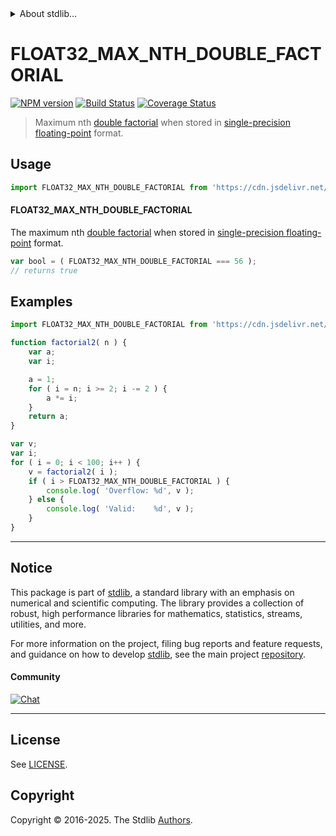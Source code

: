 <!--

@license Apache-2.0

Copyright (c) 2025 The Stdlib Authors.

Licensed under the Apache License, Version 2.0 (the "License");
you may not use this file except in compliance with the License.
You may obtain a copy of the License at

   http://www.apache.org/licenses/LICENSE-2.0

Unless required by applicable law or agreed to in writing, software
distributed under the License is distributed on an "AS IS" BASIS,
WITHOUT WARRANTIES OR CONDITIONS OF ANY KIND, either express or implied.
See the License for the specific language governing permissions and
limitations under the License.

-->


<details>
  <summary>
    About stdlib...
  </summary>
  <p>We believe in a future in which the web is a preferred environment for numerical computation. To help realize this future, we've built stdlib. stdlib is a standard library, with an emphasis on numerical and scientific computation, written in JavaScript (and C) for execution in browsers and in Node.js.</p>
  <p>The library is fully decomposable, being architected in such a way that you can swap out and mix and match APIs and functionality to cater to your exact preferences and use cases.</p>
  <p>When you use stdlib, you can be absolutely certain that you are using the most thorough, rigorous, well-written, studied, documented, tested, measured, and high-quality code out there.</p>
  <p>To join us in bringing numerical computing to the web, get started by checking us out on <a href="https://github.com/stdlib-js/stdlib">GitHub</a>, and please consider <a href="https://opencollective.com/stdlib">financially supporting stdlib</a>. We greatly appreciate your continued support!</p>
</details>

# FLOAT32_MAX_NTH_DOUBLE_FACTORIAL

[![NPM version][npm-image]][npm-url] [![Build Status][test-image]][test-url] [![Coverage Status][coverage-image]][coverage-url] <!-- [![dependencies][dependencies-image]][dependencies-url] -->

> Maximum nth [double factorial][double-factorial] when stored in [single-precision floating-point][ieee754] format.



<section class="usage">

## Usage

<!-- eslint-disable id-length -->

```javascript
import FLOAT32_MAX_NTH_DOUBLE_FACTORIAL from 'https://cdn.jsdelivr.net/gh/stdlib-js/constants-float32-max-nth-double-factorial@deno/mod.js';
```

#### FLOAT32_MAX_NTH_DOUBLE_FACTORIAL

The maximum nth [double factorial][double-factorial] when stored in [single-precision floating-point][ieee754] format.

<!-- eslint-disable id-length -->

```javascript
var bool = ( FLOAT32_MAX_NTH_DOUBLE_FACTORIAL === 56 );
// returns true
```

</section>

<!-- /.usage -->

<section class="examples">

## Examples

<!-- eslint-disable id-length -->

<!-- eslint no-undef: "error" -->

```javascript
import FLOAT32_MAX_NTH_DOUBLE_FACTORIAL from 'https://cdn.jsdelivr.net/gh/stdlib-js/constants-float32-max-nth-double-factorial@deno/mod.js';

function factorial2( n ) {
    var a;
    var i;

    a = 1;
    for ( i = n; i >= 2; i -= 2 ) {
        a *= i;
    }
    return a;
}

var v;
var i;
for ( i = 0; i < 100; i++ ) {
    v = factorial2( i );
    if ( i > FLOAT32_MAX_NTH_DOUBLE_FACTORIAL ) {
        console.log( 'Overflow: %d', v );
    } else {
        console.log( 'Valid:    %d', v );
    }
}
```

</section>

<!-- /.examples -->

<!-- C interface documentation. -->



<!-- Section for related `stdlib` packages. Do not manually edit this section, as it is automatically populated. -->

<section class="related">

</section>

<!-- /.related -->

<!-- Section for all links. Make sure to keep an empty line after the `section` element and another before the `/section` close. -->


<section class="main-repo" >

* * *

## Notice

This package is part of [stdlib][stdlib], a standard library with an emphasis on numerical and scientific computing. The library provides a collection of robust, high performance libraries for mathematics, statistics, streams, utilities, and more.

For more information on the project, filing bug reports and feature requests, and guidance on how to develop [stdlib][stdlib], see the main project [repository][stdlib].

#### Community

[![Chat][chat-image]][chat-url]

---

## License

See [LICENSE][stdlib-license].


## Copyright

Copyright &copy; 2016-2025. The Stdlib [Authors][stdlib-authors].

</section>

<!-- /.stdlib -->

<!-- Section for all links. Make sure to keep an empty line after the `section` element and another before the `/section` close. -->

<section class="links">

[npm-image]: http://img.shields.io/npm/v/@stdlib/constants-float32-max-nth-double-factorial.svg
[npm-url]: https://npmjs.org/package/@stdlib/constants-float32-max-nth-double-factorial

[test-image]: https://github.com/stdlib-js/constants-float32-max-nth-double-factorial/actions/workflows/test.yml/badge.svg?branch=main
[test-url]: https://github.com/stdlib-js/constants-float32-max-nth-double-factorial/actions/workflows/test.yml?query=branch:main

[coverage-image]: https://img.shields.io/codecov/c/github/stdlib-js/constants-float32-max-nth-double-factorial/main.svg
[coverage-url]: https://codecov.io/github/stdlib-js/constants-float32-max-nth-double-factorial?branch=main

<!--

[dependencies-image]: https://img.shields.io/david/stdlib-js/constants-float32-max-nth-double-factorial.svg
[dependencies-url]: https://david-dm.org/stdlib-js/constants-float32-max-nth-double-factorial/main

-->

[chat-image]: https://img.shields.io/gitter/room/stdlib-js/stdlib.svg
[chat-url]: https://app.gitter.im/#/room/#stdlib-js_stdlib:gitter.im

[stdlib]: https://github.com/stdlib-js/stdlib

[stdlib-authors]: https://github.com/stdlib-js/stdlib/graphs/contributors

[umd]: https://github.com/umdjs/umd
[es-module]: https://developer.mozilla.org/en-US/docs/Web/JavaScript/Guide/Modules

[deno-url]: https://github.com/stdlib-js/constants-float32-max-nth-double-factorial/tree/deno
[deno-readme]: https://github.com/stdlib-js/constants-float32-max-nth-double-factorial/blob/deno/README.md
[umd-url]: https://github.com/stdlib-js/constants-float32-max-nth-double-factorial/tree/umd
[umd-readme]: https://github.com/stdlib-js/constants-float32-max-nth-double-factorial/blob/umd/README.md
[esm-url]: https://github.com/stdlib-js/constants-float32-max-nth-double-factorial/tree/esm
[esm-readme]: https://github.com/stdlib-js/constants-float32-max-nth-double-factorial/blob/esm/README.md
[branches-url]: https://github.com/stdlib-js/constants-float32-max-nth-double-factorial/blob/main/branches.md

[stdlib-license]: https://raw.githubusercontent.com/stdlib-js/constants-float32-max-nth-double-factorial/main/LICENSE

[double-factorial]: https://en.wikipedia.org/wiki/Double_factorial

[ieee754]: https://en.wikipedia.org/wiki/IEEE_754-1985

<!-- <related-links> -->

<!-- </related-links> -->

</section>

<!-- /.links -->
